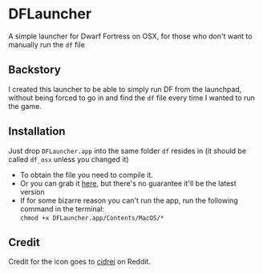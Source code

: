 # DFLauncher
A simple launcher for Dwarf Fortress on OSX, for those who don't want to manually run the `df` file

## Backstory
I created this launcher to be able to simply run DF from the launchpad, without being forced to go in and find the `df` file every time I wanted to run the game.

## Installation
Just drop `DFLauncher.app` into the same folder `df` resides in (it should be called `df_osx` unless you changed it)
* To obtain the file you need to compile it.
* Or you can grab it [here](https://drive.google.com/folderview?id=0BzCGYG05d-yGVFRWd2U2bFJuTmc&usp=sharing), but there's no guarantee it'll be the latest version
* If for some bizarre reason you can't run the app, run the following command in the terminal: <br>
  `chmod +x DFLauncher.app/Contents/MacOS/*`

## Credit
Credit for the icon goes to [cidrei](http://www.reddit.com/user/cidrei) on Reddit.
